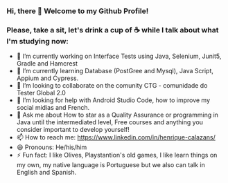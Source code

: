 ###  Hi, there 👋 Welcome to my Github Profile!

 ### Please, take a sit, let's drink a cup of ☕ while I talk about what I'm studying now:

- 🔭 I’m currently working on Interface Tests using Java, Selenium, Junit5, Gradle and Hamcrest
- 🌱 I’m currently learning Database (PostGree and Mysql), Java Script, Appium and Cypress.
- 👯 I’m looking to collaborate on  the comunity CTG - comunidade do Tester Global 2.0 
- 🤔 I’m looking for help with Android Studio Code, how to improve my social midias and French.
- 💬 Ask me about How to star as a Quality Assurance or programming in Java until the intermediated level, Free courses and anything you consider important to develop yourself! 
- 📫 How to reach me: https://www.linkedin.com/in/henrique-calazans/
- 😄 Pronouns: He/his/him
- ⚡ Fun fact: I like Olives, Playstantion's old games, I like learn things on my own, my native language is Portuguese but we also can talk in English and Spanish.
